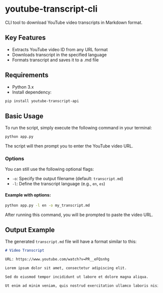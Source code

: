 # youtube-transcript-cli

CLI tool to download YouTube video transcripts in Markdown format.

## Key Features

- Extracts YouTube video ID from any URL format
- Downloads transcript in the specified language
- Formats transcript and saves it to a .md file

## Requirements

- Python 3.x
- Install dependency:
```bash
pip install youtube-transcript-api
```

## Basic Usage

To run the script, simply execute the following command in your terminal:

```bash
python app.py
```

The script will then prompt you to enter the YouTube video URL.

### Options

You can still use the following optional flags:

- `-o`: Specify the output filename (default: `transcript.md`)
- `-l`: Define the transcript language (e.g., `en`, `es`)

#### Example with options:

```bash
python app.py -l en -o my_transcript.md
```

After running this command, you will be prompted to paste the video URL.

## Output Example

The generated `transcript.md` file will have a format similar to this:

```markdown
# Video Transcript

URL: https://www.youtube.com/watch?v=PR__eFQsnhg

Lorem ipsum dolor sit amet, consectetur adipiscing elit.

Sed do eiusmod tempor incididunt ut labore et dolore magna aliqua.

Ut enim ad minim veniam, quis nostrud exercitation ullamco laboris nisi ut aliquip ex ea commodo consequat.
```